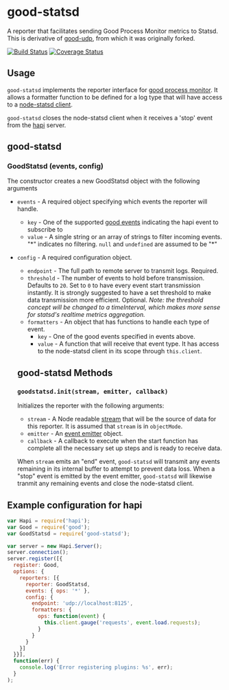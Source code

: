 # good-statsd

A reporter that facilitates sending Good Process Monitor metrics to Statsd. This is derivative of [good-udp](https://github.com/hapijs/good-udp), from which it was originally forked.

[![Build Status](https://travis-ci.org/tthyer/good-statsd.svg?branch=master)](https://travis-ci.org/tthyer/good-statsd)
[![Coverage Status](https://coveralls.io/repos/tthyer/good-statsd/badge.svg)](https://coveralls.io/r/tthyer/good-statsd)

## Usage

`good-statsd` implements the reporter interface for [good process monitor](https://github.com/hapijs/good). It allows a formatter function to be defined for a log type that will have access to a [node-statsd client](https://github.com/sivy/node-statsd).

`good-statsd` closes the node-statsd client when it receives a 'stop' event from the [hapi](https://github.com/hapijs/hapi) server.

## good-statsd
### GoodStatsd (events, config)

The constructor creates a new GoodStatsd object with the following arguments
- `events` - A required object specifying which events the reporter will handle.
    - `key` - One of the supported [good events](https://github.com/hapijs/good) indicating the hapi event to subscribe to
    - `value` - A single string or an array of strings to filter incoming events. "\*" indicates no filtering. `null` and `undefined` are assumed to be "\*"
- `config` - A required configuration object.
  - `endpoint` - The full path to remote server to transmit logs. Required.
  - `threshold` - The number of events to hold before transmission. Defaults to `20`. Set to `0` to have every event start transmission instantly. It is strongly suggested to have a set threshold to make data transmission more efficient. Optional.  *Note: the threshold concept will be changed to a timeInterval, which makes more sense for statsd's realtime metrics aggregation.*
  - `formatters` - An object that has functions to handle each type of event.
    - `key` - One of the good events specified in events above.
    - `value` - A function that will receive that event type. It has access to the node-statsd client in its scope through `this.client`.


  ## good-statsd Methods
  ### `goodstatsd.init(stream, emitter, callback)`
  Initializes the reporter with the following arguments:

  - `stream` - A Node readable [stream](https://nodejs.org/api/stream.html) that will be the source of data for this reporter. It is assumed that `stream` is in `objectMode`.
  - `emitter` - An [event emitter](https://nodejs.org/api/events.html) object.
  - `callback` - A callback to execute when the start function has complete all the necessary set up steps and is ready to receive data.

  When `stream` emits an "end" event, `good-statsd` will transmit any events remaining in its internal buffer to attempt to prevent data loss. When a "stop" event is emitted by the event emitter, `good-statsd` will likewise tranmit any remaining events and close the node-statsd client.

## Example configuration for hapi
```javascript
var Hapi = require('hapi');
var Good = require('good');
var GoodStatsd = require('good-statsd');

var server = new Hapi.Server();
server.connection();
server.register([{
  register: Good,
  options: {
    reporters: [{
      reporter: GoodStatsd,
      events: { ops: '*' },
      config: {
        endpoint: 'udp://localhost:8125',
        formatters: {
          ops: function(event) {
            this.client.gauge('requests', event.load.requests);
          }
        }
      }
    }]
  }}],
  function(err) {
    console.log('Error registering plugins: %s', err);
  }
);
```
